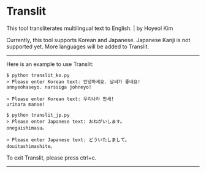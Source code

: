 # Translit

This tool transliterates multilingual text to English. | by Hoyeol Kim

Currently, this tool supports Korean and Japanese. Japanese Kanji is not supported yet. More languages will be added to Translit.

---

Here is an example to use Translit:

```
$ python translit_ko.py
> Please enter Korean text: 안녕하세요. 날씨가 좋네요!
annyeohaseyo. narssiga johneyo!

> Please enter Korean text: 우리나라 만세!
urinara manse!

$ python translit_jp.py
> Please enter Japanese text: おねがいします。
onegaishimasu。

> Please enter Japanese text: どういたしまして。
douitashimashite。

```

To exit Translit, please press ctrl+c.

---

